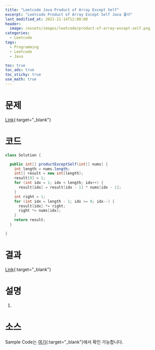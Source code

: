 ```yaml
---
title: "Leetcode Java Product of Array Except Self"
excerpt: "Leetcode Product of Array Except Self Java 풀이"
last_modified_at: 2021-11-14T12:00:00
header:
  image: /assets/images/leetcode/product-of-array-except-self.png
categories:
  - Leetcode
tags:
  - Programming
  - Leetcode
  - Java

toc: true
toc_ads: true
toc_sticky: true
use_math: true
---
```

# 문제
[Link](https://leetcode.com/problems/product-of-array-except-self/){:target="_blank"}

# 코드
```java
class Solution {

  public int[] productExceptSelf(int[] nums) {
    int length = nums.length;
    int[] result = new int[length];
    result[0] = 1;
    for (int idx = 1; idx < length; idx++) {
      result[idx] = result[idx - 1] * nums[idx - 1];
    }
    int right = 1;
    for (int idx = length - 1; idx >= 0; idx--) {
      result[idx] *= right;
      right *= nums[idx];
    }
    return result;
  }

}
```

# 결과
[Link](https://leetcode.com/submissions/detail/586786954/){:target="_blank"}

# 설명
1. 

# 소스
Sample Code는 [여기](https://github.com/GracefulSoul/leetcode/blob/master/src/main/java/gracefulsoul/problems/ProductOfArrayExceptSelf.java){:target="_blank"}에서 확인 가능합니다.